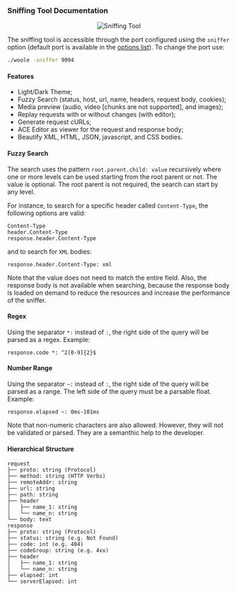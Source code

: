 ### Sniffing Tool Documentation

<p align='center'>
    <a href="https://github.com/ECRomaneli/woole" style='text-decoration:none'>
        <img src="https://i.postimg.cc/zfQBxYbx/sniffer.png" alt='Sniffing Tool'>
    </a>
</p>

The sniffing tool is accessible through the port configured using the `sniffer` option (default port is available in the [options list](client.md#available-options)). To change the port use:

```sh
./woole -sniffer 9094
```

#### Features
- Light/Dark Theme;
- Fuzzy Search (status, host, url, name, headers, request body, cookies);
- Media preview (audio, video [chunks are not supported], and images);
- Replay requests with or without changes (with editor);
- Generate request cURLs;
- ACE Editor as viewer for the request and response body;
- Beautify XML, HTML, JSON, javascript, and CSS bodies.

#### Fuzzy Search

The search uses the pattern `root.parent.child: value` recursively where one or more levels can be used starting from the root parent or not. The value is optional. The root parent is not required, the search can start by any level.

For instance, to search for a specific header called `Content-Type`, the following options are valid:

```
Content-Type
header.Content-Type
response.header.Content-Type
```

and to search for `XML` bodies:

```
response.header.Content-Type: xml
```

Note that the value does not need to match the entire field. Also, the response body is not available when searching, because the response body is loaded on demand to reduce the resources and increase the performance of the sniffer.

#### Regex

Using the separator `*:` instead of `:`, the right side of the query will be parsed as a regex. Example:

```
response.code *: ^2[0-9]{2}$
```

#### Number Range

Using the separator `~:` instead of `:`, the right side of the query will be parsed as a range. The left side of the query must be a parsable float. Example:

```
response.elapsed ~: 0ms-101ms
```

Note that non-numeric characters are also allowed. However, they will not be validated or parsed. They are a semanthic help to the developer.

#### Hierarchical Structure

```
request
├── proto: string (Protocol)
├── method: string (HTTP Verbs)
├── remoteAddr: string
├── url: string
├── path: string
├── header
│   ├── name_1: string
│   └── name_n: string
└── body: text
response
├── proto: string (Protocol)
├── status: string (e.g. Not Found)
├── code: int (e.g. 404)
├── codeGroup: string (e.g. 4xx)
├── header
│   ├── name_1: string
│   └── name_n: string
├── elapsed: int
└── serverElapsed: int
```